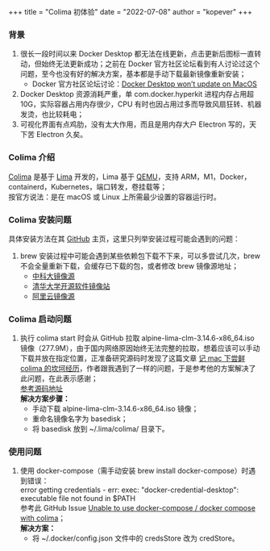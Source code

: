 +++
title = "Colima 初体验"
date = "2022-07-08"
author = "kopever"
+++

### 背景

1. 很长一段时间以来 Docker Desktop 都无法在线更新，点击更新后图标一直转动，但始终无法更新成功；之前在 Docker 官方社区论坛看到有人讨论过这个问题，至今也没有好的解决方案，基本都是手动下载最新镜像重新安装；
    * Docker 官方社区论坛讨论：<a href="https://forums.docker.com/t/docker-desktop-wont-update-on-macos/114648" target="_blank">Docker Desktop won’t update on MacOS</a>
2. Docker Desktop 资源消耗严重，单 com.docker.hyperkit 进程内存占用超 10G，实际容器占用内存很少，CPU 有时也因占用过多而导致风扇狂转、机器发烫，也比较耗电；
3. 可视化界面有点鸡肋，没有太大作用，而且是用内存大户 Electron 写的，天下苦 Electron 久矣。

### Colima 介绍

<a href="https://github.com/abiosoft/colima" target="_blank">Colima</a> 是基于 <a href="https://github.com/lima-vm/lima" target="_blank">Lima</a> 开发的，Lima 基于 <a href="https://github.com/qemu/qemu" target="_blank">QEMU</a>，支持 ARM，M1，Docker，containerd，Kubernetes，端口转发，卷挂载等；  
按官方说法：是在 macOS 或 Linux 上所需最少设置的容器运行时。

### Colima 安装问题

具体安装方法在其 <a href="https://github.com/abiosoft/colima" target="_blank">GitHub</a> 主页，这里只列举安装过程可能会遇到的问题：

1. brew 安装过程中可能会遇到某些依赖包下载不下来，可以多尝试几次，brew 不会全量重新下载，会缓存已下载的包，或者修改 brew 镜像源地址；
    * <a href="https://mirrors.ustc.edu.cn/help/brew.git.html" target="_blank">中科大镜像源</a>
    * <a href="https://mirrors.tuna.tsinghua.edu.cn/help/homebrew/" target="_blank">清华大学开源软件镜像站</a>
    * <a href="https://developer.aliyun.com/mirror/homebrew" target="_blank">阿里云镜像源</a>

### Colima 启动问题

1. 执行 colima start 时会从 GitHub 拉取 alpine-lima-clm-3.14.6-x86_64.iso 镜像（277.9M），由于国内网络原因始终无法完整的拉取，想着应该可以手动下载并放在指定位置，正准备研究源码时发现了这篇文章 <a href="https://stanzhai.site/blog/post/stanzhai/%E8%A7%A3%E5%86%B3mac%E4%B8%8B%E4%BD%BF%E7%94%A8brew%E7%BC%96%E8%AF%91%E5%AE%89%E8%A3%85colima%E6%8A%A5%E9%94%99%E7%9A%84%E9%97%AE%E9%A2%98" target="_blank">记 mac 下尝鲜 colima 的坎坷经历</a>，作者跟我遇到了一样的问题，于是参考他的方案解决了此问题，在此表示感谢；  
<a href="https://github.com/lima-vm/lima/blob/44454dd1285a0baba13ec0538f1f1b37b31160d5/pkg/qemu/qemu.go#L77" target="_blank">参考源码地址</a>  
**解决方案步骤：**
    * 手动下载 alpine-lima-clm-3.14.6-x86_64.iso 镜像；
    * 重命名镜像名字为 basedisk；
    * 将 basedisk 放到 ~/.lima/colima/ 目录下。

### 使用问题

1. 使用 docker-compose（需手动安装 brew install docker-compose）时遇到错误：  
error getting credentials - err: exec: "docker-credential-desktop": executable file not found in $PATH  
参考此 GitHub Issue <a href="https://github.com/abiosoft/colima/issues/265" target="_blank">Unable to use docker-compose / docker compose with colima</a>；  
**解决方案：**
    * 将 ~/.docker/config.json 文件中的 credsStore 改为 credStore。
